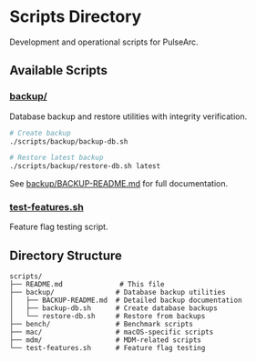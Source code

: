 # Scripts Directory

Development and operational scripts for PulseArc.

## Available Scripts

### [backup/](backup/)
Database backup and restore utilities with integrity verification.

```bash
# Create backup
./scripts/backup/backup-db.sh

# Restore latest backup
./scripts/backup/restore-db.sh latest
```

See [backup/BACKUP-README.md](backup/BACKUP-README.md) for full documentation.

### [test-features.sh](test-features.sh)
Feature flag testing script.

## Directory Structure

```
scripts/
├── README.md              # This file
├── backup/               # Database backup utilities
│   ├── BACKUP-README.md  # Detailed backup documentation
│   ├── backup-db.sh      # Create database backups
│   └── restore-db.sh     # Restore from backups
├── bench/                # Benchmark scripts
├── mac/                  # macOS-specific scripts
├── mdm/                  # MDM-related scripts
└── test-features.sh      # Feature flag testing
```
